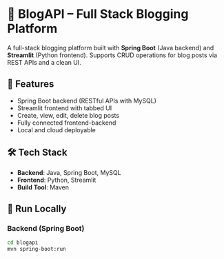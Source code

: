 # 📝 BlogAPI – Full Stack Blogging Platform

A full-stack blogging platform built with **Spring Boot** (Java backend) and **Streamlit** (Python frontend). Supports CRUD operations for blog posts via REST APIs and a clean UI.

## 🚀 Features

- Spring Boot backend (RESTful APIs with MySQL)
- Streamlit frontend with tabbed UI
- Create, view, edit, delete blog posts
- Fully connected frontend-backend
- Local and cloud deployable

## 🛠️ Tech Stack

- **Backend**: Java, Spring Boot, MySQL
- **Frontend**: Python, Streamlit
- **Build Tool**: Maven

## 🧪 Run Locally

### Backend (Spring Boot)
```bash
cd blogapi
mvn spring-boot:run
